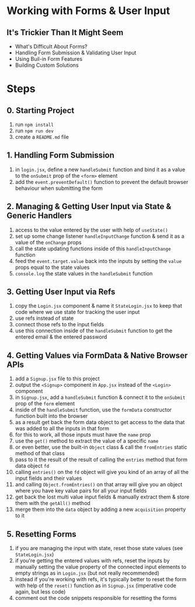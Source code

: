 # Working with Forms & User Input

## It's Trickier Than It Might Seem

- What's Difficult About Forms?
- Handling Form Submission & Validating User Input
- Using Buil-in Form Features
- Building Custom Solutions

# Steps

## 0. Starting Project

1. run `npm install`
2. run `npm run dev`
3. create a `README.md` file

## 1. Handling Form Submission

1. in `login.jsx`, define a new `handleSubmit` function and bind it as a value to the `onSubmit` prop of the `<form>` element
2. add the `event.preventDefault()` function to prevent the default browser behaviour when submitting the form

## 2. Managing & Getting User Input via State & Generic Handlers

1. access to the value entered by the user with help of `useState()`
2. set up some change listener `handleInputChange` function & send it as a value of the `onChange` props
3. call the state updating functions inside of this `handleInputChange` function
4. feed the `event.target.value` back into the inputs by setting the `value` props equal to the state values
5. `console.log` the state values in the `handleSubmit` function

## 3. Getting User Input via Refs

1. copy the `Login.jsx` component & name it `StateLogin.jsx` to keep that code where we use state for tracking the user input
2. use refs instead of state
3. connect those refs to the input fields
4. use this connection inside of the `handleSubmit` function to get the entered email & the entered password

## 4. Getting Values via FormData & Native Browser APIs

1. add a `Signup.jsx` file to this project
2. output the `<Signup>` component in `App.jsx` instead of the `<Login>` component
3. in `Signup.jsx`, add a `handleSubmit` function & connect it to the `onSubmit` prop of the `form` element
4. inside of the `handleSubmit` function, use the `formData` constructor function built into the browser
5. as a result get back the form data object to get access to the data that was added to all the inputs in that form
6. for this to work, all those inputs must have the `name` prop
7. use the `get()` method to extract the value of a specific `name`
8. or even better, use the built-in `Object` class & call the `fromEntries` static method of that class
9. pass to it the result of the result of calling the `entries` method that form data object `fd`
10. calling `entries()` on the `fd` object will give you kind of an array of all the input fields and their values
11. and calling `Object.fromEntries()` on that array will give you an object where you have key value pairs for all your input fields
12. get back the lost multi value input fields & manually extract them & store them with the `getAll()` method
13. merge them into the `data` object by adding a new `acquisition` property to it

## 5. Resetting Forms

1. if you are managing the input with state, reset those state values (see `StateLogin.jsx`)
2. if you're getting the entered values with refs, reset the inputs by manually setting the value property of the connected input elements to empty strings as in `Login.jsx` (but not really recommended)
3. instead if you're working with refs, it's typically better to reset the form with help of the `reset()` function as in `Signup.jsx` (imperative code again, but less code)
4. comment out the code snippets responsible for resetting the forms
